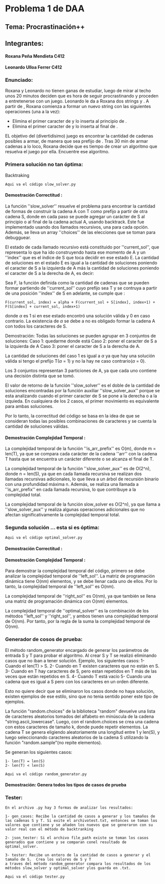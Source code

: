 # Problema 1 de DAA



## Tema: Procrastinación++



## Integrantes:
#### Roxana Peña Mendieta C412
#### Leonardo Ulloa Ferrer C412



### Enunciado:
Roxana y Leonardo no tienen ganas de estudiar, luego de mirar al techo unos 20 minutos deciden que es hora de seguir procrastinando y proceden a entretenerse con un juego. Leonardo le da a Roxana dos strings y . A partir de , Roxana comienza a formar un nuevo string con las siguientes operaciones (una a la vez): 
-   Elimina el primer caracter de y lo inserta al principio de .
-   Elimina el primer caracter de y lo inserta al final de .

EL objetivo del (divertidísimo) juego es encontrar la cantidad de cadenas posibles a armar, de manera que sea prefijo de . Tras 30 min de armar cadenas a lo loco, Roxana decide que es tiempo de crear un algoritmo que resuelva el juego por ella. Encuentre ese algoritmo.



### Primera solución no tan óptima:
Backtraking

```console
Aqui va el código slow_solver.py
```



#### Demostración Correctitud :
La función ''slow_solver'' resuelve el problema para encontrar la cantidad de formas de construir la cadena A con T como prefijo a partir de otra cadena S, donde en cada paso se puede agregar un carácter de S al principio o al final de la cadena actual A, usando backtrack.
Este fue implementado usando dos llamados recursivos, una para cada opción. Además, se lleva un array ''choices'' de las elecciones que se toman para debugguear.

El estado de cada llamado recursivo está constituido por ''current_sol'', que representa lo que ha ido construyendo hasta ese momento de A y un ''index'' que es el índice de S que toca decidir en ese estado E. La cantidad de soluciones en el estado E es igual a la cantidad de soluciones poniendo el caracter de S a la izquierda de A más la cantidad de soluciones poniendo el caracter de S a la derecha de A, es decir:

Sea F, la función definida como la cantidad de cadenas que se pueden formar partiendo de ''current_sol'' cuyo prefijo sea T y se contruya a partir de una posición ''index'' de S en adelante, se cumple que :

```console
F(current_sol, index) = alpha + F(current_sol + S[index], index+1) + F(S[index] + current_sol, index+1)
```
donde $\alpha$ es 1 si en ese estado encontró una solución válida y 0 en caso contrario. La existencia de $\alpha$ se debe a no es obligado formar la cadena A con todos los caracteres de S.

Demostración: Todas las soluciones se pueden agrupar en 3 conjuntos de soluciones: 
Caso 1: quedarme donde está
Caso 2: poner el caracter de S a la izquierda de A
Caso 3: poner el caracter de S a la derecha de A.

La cantidad de soluciones del caso 1 es igual a $\alpha$ ya que hay una solución válida si tengo el prefijo T($\alpha$ = 1) y no la hay ne caso contrario($\alpha$ = 0).

Los 3 conjuntos representan 3 particiones de A, ya que cada uno contiene una decisión distinta que se tomó.

El valor de retorno de la función ''slow_solver'' es el doble de la cantidad de soluciones encontradas por la función auxiliar ''slow_solver_aux'' porque se esta analizando cuando el primer caracter de S se pone a la derecha o a la izquieda. En cualquiera de los 2 casos, el primer movimiento es equivalente para ambas soluciones.

Por lo tanto, la correctitud del código se basa en la idea de que se consideran todas las posibles combinaciones de caracteres y se cuenta la cantidad de soluciones válidas.


#### Demostración Complejidad Temporal :

La complejidad temporal de la función ''is_arr_prefix'' es O(m), donde m = len(T), ya que se compara cada carácter de la cadena ''arr'' con la cadena T hasta que se encuentra un carácter diferente o se alcanza el final de T.

La complejidad temporal de la función ''slow_solver_aux'' es de O(2^n), donde n = len(S), ya que en cada llamada recursiva se realizan dos llamadas recursivas adicionales, lo que lleva a un árbol de recursión binario con una profundidad máxima n. Además, se realiza una llamada a ''is_arr_prefix'' en cada llamada recursiva, lo que contribuye a la complejidad total.

La complejidad temporal de la función slow_solver es O(2^n), ya que llama a ''slow_solver_aux'' y realiza algunas operaciones adicionales que no afectan significativamente la complejidad temporal total.

### Segunda solución ... esta si es óptima:

```console
Aqui va el código optimal_solver.py
```


#### Demostración Correctitud :



#### Demostración Complejidad Temporal :

Para demostrar la complejidad temporal del código, primero se debe analizar la complejidad temporal de ''left_sol''. La matriz de programación dinámica tiene O(nm) elementos, y se debe llenar cada uno de ellos. Por lo tanto, la complejidad temporal de ''left_sol'' es O(nm).

La complejidad temporal de ''right_sol'' es O(nm), ya que también se llena una matriz de programación dinámica con O(nm) elementos.

La complejidad temporal de ''optimal_solver'' es la combinación de los métodos ''left_sol'' y ''right_sol'', y ambos tienen una complejidad temporal de O(nm). Por tanto, por la regla de la suma la complejidad temporal de 
O(nm).


### Generador de cosos de prueba:

El método random_generator encargado de generar los parámetros de entrada S y T para probar el algoritmo.
Al crear S y T se realizó eliminando casos que no iban a tener solución. Ejemplo, los siguientes casos:
1- Cuando el len(T) > S.
2- Cuando en T existen caracteres que no están en S.
3- Cuando en T hay caracteres de S, pero estan repetidos en T más de las veces que están repetidos en S.
4- Cuando T está vacío
5- Cuando una cadena que es igual a S pero con los caracteres en un orden diferente. 

Esto no quiere decir que se eliminaron los casos donde no haya solución, existen ejemplos de ese estilo, sino que no tenia sentido poner este tipo de ejemplos.

La función "random.choices" de la biblioteca "random" devuelve una lista de caracteres aleatorios tomados del alfabeto en minúscula de la cadena "string.ascii_lowercase". Luego, con el random.choices se crea una cadena con estos caracteres de tamaño k, donde puede repetir elementos. 
La cadena T se genera eligiendo aleatoriamente una longitud entre 1 y len(S), y luego seleccionando caracteres aleatorios de la cadena S utilizando la función "random.sample"(no repite elementos). 

Se generan los siguientes casos:
```console
1- len(T) = len(S)
2- len(T) < len(S)
```


```console
Aqui va el código random_generator.py
```


#### Demostración: Genera todos los tipos de casos de prueba



### Tester:
    En el archivo .py hay 3 formas de analizar los resultados:

    1- gen_cases: Recibe la cantidad de casos a generar y los tamaños de las cadenas S y T. Si exite el archivotest.txt, entonces se toman los valores que contiene y se añaden los nuevos que se generaron con su
    valor real con el método de backtranking

    2- json_tester: Si el archivo file_path existe se toman los casos generados que contiene y se comparan conel resultado de optimal_solver.

    3- tester: Recibe un entero de la cantidad de casos a generar y el tamaño de S.  Crea los valores de S y T
    a traves del método random_generator compara los resultados de los métodos slow_solver y optimal_solver ylos guarda en .txt.


```console
Aqui va el código tester.py
```

